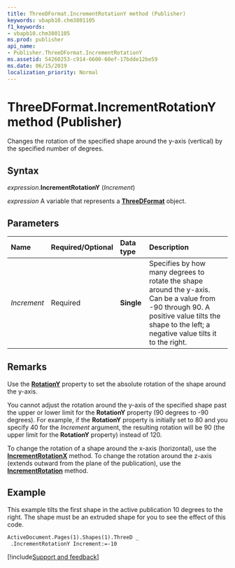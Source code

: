 ```yaml
---
title: ThreeDFormat.IncrementRotationY method (Publisher)
keywords: vbapb10.chm3801105
f1_keywords:
- vbapb10.chm3801105
ms.prod: publisher
api_name:
- Publisher.ThreeDFormat.IncrementRotationY
ms.assetid: 54260253-c914-6600-60ef-17bdde12be59
ms.date: 06/15/2019
localization_priority: Normal
---
```



# ThreeDFormat.IncrementRotationY method (Publisher)

Changes the rotation of the specified shape around the y-axis (vertical) by the specified number of degrees.


## Syntax

_expression_.**IncrementRotationY** (_Increment_)

_expression_ A variable that represents a **[ThreeDFormat](Publisher.ThreeDFormat.md)** object.


## Parameters

|Name|Required/Optional|Data type|Description|
|:-----|:-----|:-----|:-----|
|_Increment_|Required| **Single**|Specifies by how many degrees to rotate the shape around the y-axis. Can be a value from -90 through 90. A positive value tilts the shape to the left; a negative value tilts it to the right.|

## Remarks

Use the **[RotationY](Publisher.ThreeDFormat.RotationY.md)** property to set the absolute rotation of the shape around the y-axis.

You cannot adjust the rotation around the y-axis of the specified shape past the upper or lower limit for the **RotationY** property (90 degrees to -90 degrees). For example, if the **RotationY** property is initially set to 80 and you specify 40 for the _Increment_ argument, the resulting rotation will be 90 (the upper limit for the **RotationY** property) instead of 120.

To change the rotation of a shape around the x-axis (horizontal), use the **[IncrementRotationX](Publisher.ThreeDFormat.IncrementRotationX.md)** method. To change the rotation around the z-axis (extends outward from the plane of the publication), use the **[IncrementRotation](Publisher.Shape.IncrementRotation.md)** method.


## Example

This example tilts the first shape in the active publication 10 degrees to the right. The shape must be an extruded shape for you to see the effect of this code.

```vb
ActiveDocument.Pages(1).Shapes(1).ThreeD _ 
 .IncrementRotationY Increment:=-10
```

[!include[Support and feedback](~/includes/feedback-boilerplate.md)]